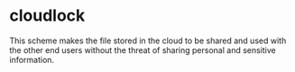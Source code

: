 # cloudlock
This scheme makes the file stored in the cloud to be shared and used with the other end users without the threat of sharing personal and  sensitive information.
